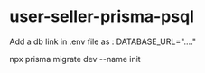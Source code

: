 # user-seller-prisma-psql

Add a db link in .env file as : DATABASE_URL="...."

npx prisma migrate dev --name init
